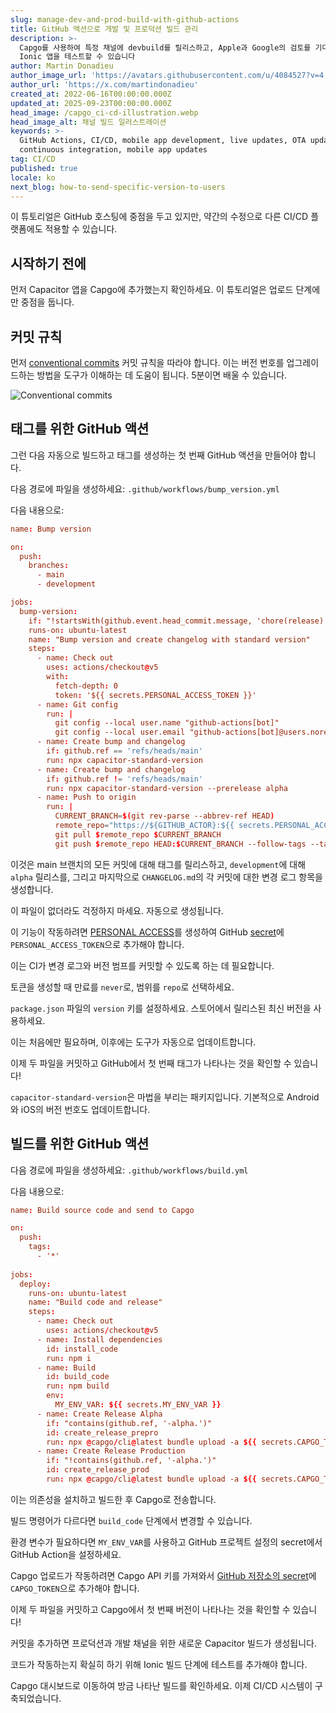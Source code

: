 ```yaml
---
slug: manage-dev-and-prod-build-with-github-actions
title: GitHub 액션으로 개발 및 프로덕션 빌드 관리
description: >-
  Capgo를 사용하여 특정 채널에 devbuild를 릴리스하고, Apple과 Google의 검토를 기다리지 않고도 팀이 Capacitor
  Ionic 앱을 테스트할 수 있습니다
author: Martin Donadieu
author_image_url: 'https://avatars.githubusercontent.com/u/4084527?v=4'
author_url: 'https://x.com/martindonadieu'
created_at: 2022-06-16T00:00:00.000Z
updated_at: 2025-09-23T00:00:00.000Z
head_image: /capgo_ci-cd-illustration.webp
head_image_alt: 채널 빌드 일러스트레이션
keywords: >-
  GitHub Actions, CI/CD, mobile app development, live updates, OTA updates,
  continuous integration, mobile app updates
tag: CI/CD
published: true
locale: ko
next_blog: how-to-send-specific-version-to-users
---
```

이 튜토리얼은 GitHub 호스팅에 중점을 두고 있지만, 약간의 수정으로 다른 CI/CD 플랫폼에도 적용할 수 있습니다.

## 시작하기 전에

먼저 Capacitor 앱을 Capgo에 추가했는지 확인하세요. 이 튜토리얼은 업로드 단계에만 중점을 둡니다.

## 커밋 규칙

먼저 [conventional commits](https://www.conventionalcommits.org/en/v1.0.0/) 커밋 규칙을 따라야 합니다. 이는 버전 번호를 업그레이드하는 방법을 도구가 이해하는 데 도움이 됩니다. 5분이면 배울 수 있습니다.

![Conventional commits](/conventional_commits.webp)

## 태그를 위한 GitHub 액션

그런 다음 자동으로 빌드하고 태그를 생성하는 첫 번째 GitHub 액션을 만들어야 합니다.

다음 경로에 파일을 생성하세요: `.github/workflows/bump_version.yml`

다음 내용으로:

```toml
name: Bump version

on:
  push:
    branches:
      - main
      - development

jobs:
  bump-version:
    if: "!startsWith(github.event.head_commit.message, 'chore(release):')"
    runs-on: ubuntu-latest
    name: "Bump version and create changelog with standard version"
    steps:
      - name: Check out
        uses: actions/checkout@v5
        with:
          fetch-depth: 0
          token: '${{ secrets.PERSONAL_ACCESS_TOKEN }}'
      - name: Git config
        run: |
          git config --local user.name "github-actions[bot]"
          git config --local user.email "github-actions[bot]@users.noreply.github.com"
      - name: Create bump and changelog
        if: github.ref == 'refs/heads/main'
        run: npx capacitor-standard-version
      - name: Create bump and changelog
        if: github.ref != 'refs/heads/main'
        run: npx capacitor-standard-version --prerelease alpha
      - name: Push to origin
        run: |
          CURRENT_BRANCH=$(git rev-parse --abbrev-ref HEAD)
          remote_repo="https://${GITHUB_ACTOR}:${{ secrets.PERSONAL_ACCESS_TOKEN }}@github.com/${GITHUB_REPOSITORY}.git"
          git pull $remote_repo $CURRENT_BRANCH
          git push $remote_repo HEAD:$CURRENT_BRANCH --follow-tags --tags

```

이것은 main 브랜치의 모든 커밋에 대해 태그를 릴리스하고, `development`에 대해 `alpha` 릴리스를, 그리고 마지막으로 `CHANGELOG.md`의 각 커밋에 대한 변경 로그 항목을 생성합니다.

이 파일이 없더라도 걱정하지 마세요. 자동으로 생성됩니다.

이 기능이 작동하려면 [PERSONAL ACCESS](https://docs.github.com/en/authentication/keeping-your-account-and-data-secure/creating-a-personal-access-token/)를 생성하여 GitHub [secret](https://docs.github.com/en/actions/security-guides/encrypted-secrets "GitHub secrets")에 `PERSONAL_ACCESS_TOKEN`으로 추가해야 합니다.

이는 CI가 변경 로그와 버전 범프를 커밋할 수 있도록 하는 데 필요합니다.

토큰을 생성할 때 만료를 `never`로, 범위를 `repo`로 선택하세요.

`package.json` 파일의 `version` 키를 설정하세요. 스토어에서 릴리스된 최신 버전을 사용하세요.

이는 처음에만 필요하며, 이후에는 도구가 자동으로 업데이트합니다.

이제 두 파일을 커밋하고 GitHub에서 첫 번째 태그가 나타나는 것을 확인할 수 있습니다!

`capacitor-standard-version`은 마법을 부리는 패키지입니다. 기본적으로 Android와 iOS의 버전 번호도 업데이트합니다.

## 빌드를 위한 GitHub 액션

다음 경로에 파일을 생성하세요: `.github/workflows/build.yml`

다음 내용으로:

```toml
name: Build source code and send to Capgo

on:
  push:
    tags:
      - '*'
      
jobs:
  deploy:
    runs-on: ubuntu-latest
    name: "Build code and release"
    steps:
      - name: Check out
        uses: actions/checkout@v5
      - name: Install dependencies
        id: install_code
        run: npm i
      - name: Build
        id: build_code
        run: npm build
        env:
          MY_ENV_VAR: ${{ secrets.MY_ENV_VAR }}
      - name: Create Release Alpha
        if: "contains(github.ref, '-alpha.')"
        id: create_release_prepro
        run: npx @capgo/cli@latest bundle upload -a ${{ secrets.CAPGO_TOKEN }} -c development
      - name: Create Release Production
        if: "!contains(github.ref, '-alpha.')"
        id: create_release_prod
        run: npx @capgo/cli@latest bundle upload -a ${{ secrets.CAPGO_TOKEN }} -c production
```

이는 의존성을 설치하고 빌드한 후 Capgo로 전송합니다.

빌드 명령어가 다르다면 `build_code` 단계에서 변경할 수 있습니다.

환경 변수가 필요하다면 `MY_ENV_VAR`를 사용하고 GitHub 프로젝트 설정의 secret에서 GitHub Action을 설정하세요.

Capgo 업로드가 작동하려면 Capgo API 키를 가져와서 [GitHub 저장소의 secret](https://docs.github.com/en/actions/security-guides/encrypted-secrets/)에 `CAPGO_TOKEN`으로 추가해야 합니다.

이제 두 파일을 커밋하고 Capgo에서 첫 번째 버전이 나타나는 것을 확인할 수 있습니다!

커밋을 추가하면 프로덕션과 개발 채널을 위한 새로운 Capacitor 빌드가 생성됩니다.

코드가 작동하는지 확실히 하기 위해 Ionic 빌드 단계에 테스트를 추가해야 합니다.

Capgo 대시보드로 이동하여 방금 나타난 빌드를 확인하세요. 이제 CI/CD 시스템이 구축되었습니다.

